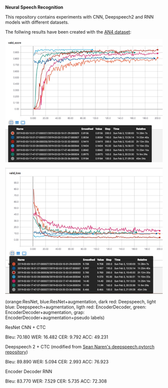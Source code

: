
<b>Neural Speech Recognition</b>

This repository contains experiments with CNN, Deepspeech2 and RNN models with different datasets.

The follwing results have been created with the <a href="http://www.speech.cs.cmu.edu/databases/an4/">AN4 dataset</a>:

![Alt text](resources/validscore.jpg?raw=true "")

![Alt text](resources/validloss.jpg?raw=true "")

(orange:ResNet, blue:ResNet+augmentation, dark red: Deepspeech, light blue: Deepspeech+augmentation, ligth red: EncoderDecoder,
green: EncoderDecoder+augmentation, grap: EncoderDecoder+augmentation+pseudo labels)

ResNet CNN + CTC

Bleu: 70.180 WER:  16.482 CER:  9.792 ACC:  49.231

Deepspeech 2 + CTC (modified from <a href='https://github.com/SeanNaren/deepspeech.pytorch'>Sean Naren's deepspeech.pytorch repository</a>)

Bleu: 89.890 WER:  5.094 CER:  2.993 ACC:  76.923

Encoder Decoder RNN 

Bleu: 83.770 WER:  7.529 CER:  5.735 ACC:  72.308
